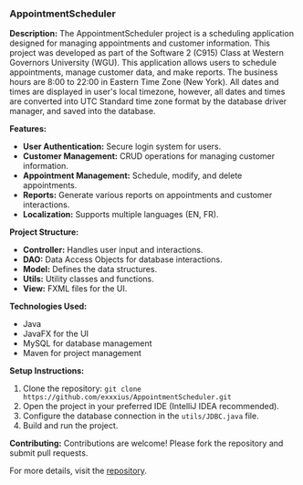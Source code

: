 ### AppointmentScheduler

**Description:**
The AppointmentScheduler project is a scheduling application designed for managing appointments and customer information. This project was developed as part of the Software 2 (C915) Class at Western Governors University (WGU). This application allows users to schedule appointments, manage customer data, and make reports. The business hours are 8:00 to 22:00 in Eastern Time Zone (New York). All dates and times are displayed in user's local timezone, however, all dates and times are converted into UTC Standard time zone format by the database driver manager, and saved into the database.
	

**Features:**
- **User Authentication:** Secure login system for users.
- **Customer Management:** CRUD operations for managing customer information.
- **Appointment Management:** Schedule, modify, and delete appointments.
- **Reports:** Generate various reports on appointments and customer interactions.
- **Localization:** Supports multiple languages (EN, FR).

**Project Structure:**
- **Controller:** Handles user input and interactions.
- **DAO:** Data Access Objects for database interactions.
- **Model:** Defines the data structures.
- **Utils:** Utility classes and functions.
- **View:** FXML files for the UI.

**Technologies Used:**
- Java
- JavaFX for the UI
- MySQL for database management
- Maven for project management

**Setup Instructions:**
1. Clone the repository: `git clone https://github.com/exxxius/AppointmentScheduler.git`
2. Open the project in your preferred IDE (IntelliJ IDEA recommended).
3. Configure the database connection in the `utils/JDBC.java` file.
4. Build and run the project.

**Contributing:**
Contributions are welcome! Please fork the repository and submit pull requests.

For more details, visit the [repository](https://github.com/exxxius/AppointmentScheduler).

